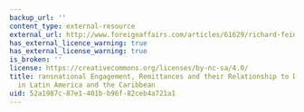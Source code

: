 ```yaml
---
backup_url: ''
content_type: external-resource
external_url: http://www.foreignaffairs.com/articles/61629/richard-feinberg/transnational-engagement-remittances-and-their-relationship-to-d
has_external_licence_warning: true
has_external_license_warning: true
is_broken: ''
license: https://creativecommons.org/licenses/by-nc-sa/4.0/
title: ransnational Engagement, Remittances and their Relationship to Development
  in Latin America and the Caribbean
uid: 52a1987c-87e1-401b-b96f-82ceb4a721a1
---
```

